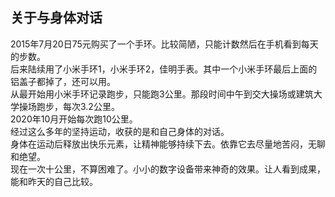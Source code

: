 ## 关于与身体对话

2015年7月20日75元购买了一个手环。比较简陋，只能计数然后在手机看到每天的步数。   
后来陆续用了小米手环1，小米手环2，佳明手表。其中一个小米手环最后上面的铝盖子都掉了，还可以用。   
从最开始用小米手环记录跑步，只能跑3公里。那段时间中午到交大操场或建筑大学操场跑步，每次3.2公里。    
2020年10月开始每次跑10公里。    
经过这么多年的坚持运动，收获的是和自己身体的对话。   
身体在运动后释放出快乐元素，让精神能够持续下去。依靠它去尽量地苦闷，无聊和绝望。   
现在一次十公里，不算困难了。小小的数字设备带来神奇的效果。让人看到成果，能和昨天的自己比较。
